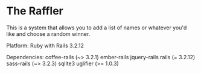 The Raffler
===========

This is a system that allows you to add a list of names or whatever you'd like and choose a random winner.


Platform: Ruby with Rails 3.2.12

Dependencies:
  coffee-rails (~> 3.2.1)
  ember-rails
  jquery-rails
  rails (= 3.2.12)
  sass-rails (~> 3.2.3)
  sqlite3
  uglifier (>= 1.0.3)
